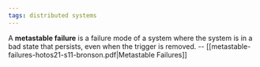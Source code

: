 ```yaml
---
tags: distributed systems
---
```


A **metastable failure** is a failure mode of a system where the system is in a bad state that persists, even when the trigger is removed.
-- [[metastable-failures-hotos21-s11-bronson.pdf|Metastable Failures]]

